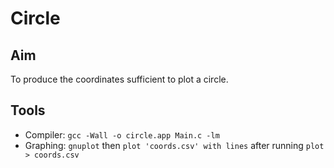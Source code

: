 # Circle

## Aim 

To produce the coordinates sufficient to plot a circle.

## Tools

* Compiler: `gcc -Wall -o circle.app Main.c -lm`
* Graphing: `gnuplot` then `plot 'coords.csv' with lines` after running `plot > coords.csv`


